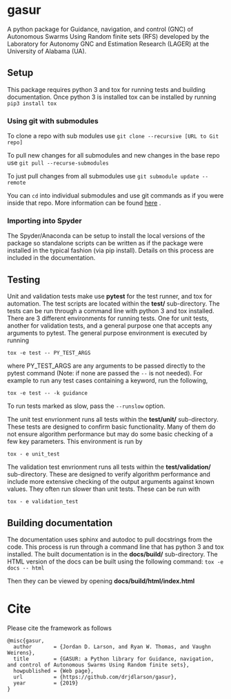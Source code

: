 # gasur
A python package for Guidance, navigation, and control (GNC) of Autonomous Swarms Using Random finite sets (RFS) developed by the Laboratory for Autonomy GNC and Estimation Research (LAGER) at the University of Alabama (UA).

## Setup
This package requires python 3 and tox for running tests and building documentation. Once python 3 is installed tox can be installed by running `pip3 install tox`

### Using git with submodules
To clone a repo with sub modules use
`git clone --recursive [URL to Git repo]`

To pull new changes for all submodules and new changes in the base repo use
`git pull --recurse-submodules`

To just pull changes from all submodules use
`git submodule update --remote`

You can `cd` into individual submodules and use git commands as if you were inside that repo. More information can be found [here](https://git-scm.com/book/en/v2/Git-Tools-Submodules) .

### Importing into Spyder
The Spyder/Anaconda can be setup to install the local versions of the package so standalone scripts can be written as if the package were installed in the typical fashion (via pip install). Details on this process are included in the documentation.

## Testing
Unit and validation tests make use **pytest** for the test runner, and tox for automation. The test scripts are located within the **test/** sub-directory.
The tests can be run through a command line with python 3 and tox installed. There are 3 different environments for running tests. One for unit tests, another for validation tests, and a general purpose one  that accepts any arguments to pytest.
The general purpose environment is executed by running

`tox -e test -- PY_TEST_ARGS`

where PY_TEST_ARGS are any arguments to be passed directly to the pytest command (Note: if none are passed the `--` is not needed).
For example to run any test cases containing a keyword, run the following,

`tox -e test -- -k guidance`

To run tests marked as slow, pass the `--runslow` option.

The unit test envrionment runs all tests within the **test/unit/** sub-directory. These tests are designed to confirm basic functionality.
Many of them do not ensure algorithm performance but may do some basic checking of a few key parameters. This environment is run by

`tox - e unit_test`

The validation test envrionment runs all tests within the **test/validation/** sub-directory. These are designed to verify algorithm performance and include more extensive checking of the output arguments against known values. They often run slower than unit tests.
These can be run with

`tox - e validation_test`

## Building documentation
The documentation uses sphinx and autodoc to pull docstrings from the code. This process is run through a command line that has python 3 and tox installed. The built documentation is in the **docs/build/** sub-directory.
The HTML version of the docs can be built using the following command:
`tox -e docs -- html`

Then they can be viewed by opening **docs/build/html/index.html**


# Cite
Please cite the framework as follows

```
@misc{gasur,
  author       = {Jordan D. Larson, and Ryan W. Thomas, and Vaughn Weirens},
  title        = {GASUR: a Python library for Guidance, navigation, and control of Autonomous Swarms Using Random finite sets},
  howpublished = {Web page},
  url          = {https://github.com/drjdlarson/gasur},
  year         = {2019}
}
```
